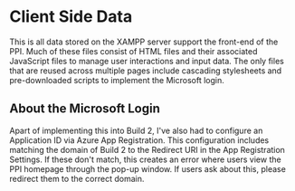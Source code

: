 # Client Side Data

This is all data stored on the XAMPP server support the front-end of the PPI.  Much of these files consist of HTML files and their associated JavaScript files to manage user interactions and input data.  The only files that are reused across multiple pages include cascading stylesheets and pre-downloaded scripts to implement the Microsoft login.

## About the Microsoft Login

Apart of implementing this into Build 2, I've also had to configure an Application ID via Azure App Registration.  This configuration includes matching the domain of Build 2 to the Redirect URI in the App Registration Settings.  If these don't match, this creates an error where users view the PPI homepage through the pop-up window.  If users ask about this, please redirect them to the correct domain.
